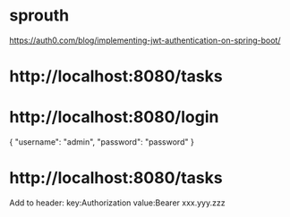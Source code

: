 # sprouth

https://auth0.com/blog/implementing-jwt-authentication-on-spring-boot/

# http://localhost:8080/tasks

# http://localhost:8080/login

{
    "username": "admin",
    "password": "password"
}

# http://localhost:8080/tasks

Add to header: 
key:Authorization 
value:Bearer xxx.yyy.zzz
